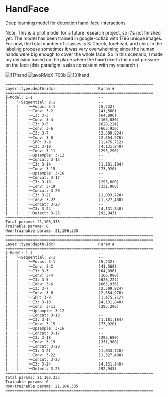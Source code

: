 # HandFace
Deep learning model for detection hand-face interactions

Note: This is a pilot model for a future research project, so it's not finished yet. 
The model has been trained in google-collab with 1796 unique images. For now, the total number of classes is 3: Cheek, forehead, and chin. In the labeling process sometimes it was very overwhelming since the human hands were big enough to cover the whole face. So in this scenario, I made my decision based on the place where the hand exerts the most pressure on the face (this paradigm is also consistent with my research )



![117hand](https://user-images.githubusercontent.com/54986652/128066029-b4114fb4-9da5-4cf6-a87e-0170f8988a5b.png)
![avoRMoX_700b](https://user-images.githubusercontent.com/54986652/128066080-040a076c-5102-4371-ae28-064a5dc10066.png)
![131hand](https://user-images.githubusercontent.com/54986652/128067708-fa65dba8-c1e8-456d-b59b-1ab2031d3870.png)





```
=================================================================
Layer (type:depth-idx)                   Param #
=================================================================
├─Model: 1-1                             --
|    └─Sequential: 2-1                   --
|    |    └─Focus: 3-1                   (5,232)
|    |    └─Conv: 3-2                    (41,568)
|    |    └─C3: 3-3                      (64,896)
|    |    └─Conv: 3-4                    (166,080)
|    |    └─C3: 3-5                      (628,224)
|    |    └─Conv: 3-6                    (663,936)
|    |    └─C3: 3-7                      (2,509,824)
|    |    └─Conv: 3-8                    (2,654,976)
|    |    └─SPP: 3-9                     (1,475,712)
|    |    └─C3: 3-10                     (4,131,840)
|    |    └─Conv: 3-11                   (295,296)
|    |    └─Upsample: 3-12               --
|    |    └─Concat: 3-13                 --
|    |    └─C3: 3-14                     (1,181,184)
|    |    └─Conv: 3-15                   (73,920)
|    |    └─Upsample: 3-16               --
|    |    └─Concat: 3-17                 --
|    |    └─C3: 3-18                     (295,680)
|    |    └─Conv: 3-19                   (331,968)
|    |    └─Concat: 3-20                 --
|    |    └─C3: 3-21                     (1,033,728)
|    |    └─Conv: 3-22                   (1,327,488)
|    |    └─Concat: 3-23                 --
|    |    └─C3: 3-24                     (4,131,840)
|    |    └─Detect: 3-25                 (92,943)
=================================================================
Total params: 21,106,335
Trainable params: 0
Non-trainable params: 21,106,335
=================================================================
=================================================================
Layer (type:depth-idx)                   Param #
=================================================================
├─Model: 1-1                             --
|    └─Sequential: 2-1                   --
|    |    └─Focus: 3-1                   (5,232)
|    |    └─Conv: 3-2                    (41,568)
|    |    └─C3: 3-3                      (64,896)
|    |    └─Conv: 3-4                    (166,080)
|    |    └─C3: 3-5                      (628,224)
|    |    └─Conv: 3-6                    (663,936)
|    |    └─C3: 3-7                      (2,509,824)
|    |    └─Conv: 3-8                    (2,654,976)
|    |    └─SPP: 3-9                     (1,475,712)
|    |    └─C3: 3-10                     (4,131,840)
|    |    └─Conv: 3-11                   (295,296)
|    |    └─Upsample: 3-12               --
|    |    └─Concat: 3-13                 --
|    |    └─C3: 3-14                     (1,181,184)
|    |    └─Conv: 3-15                   (73,920)
|    |    └─Upsample: 3-16               --
|    |    └─Concat: 3-17                 --
|    |    └─C3: 3-18                     (295,680)
|    |    └─Conv: 3-19                   (331,968)
|    |    └─Concat: 3-20                 --
|    |    └─C3: 3-21                     (1,033,728)
|    |    └─Conv: 3-22                   (1,327,488)
|    |    └─Concat: 3-23                 --
|    |    └─C3: 3-24                     (4,131,840)
|    |    └─Detect: 3-25                 (92,943)
=================================================================
Total params: 21,106,335
Trainable params: 0
Non-trainable params: 21,106,335
=================================================================

```
